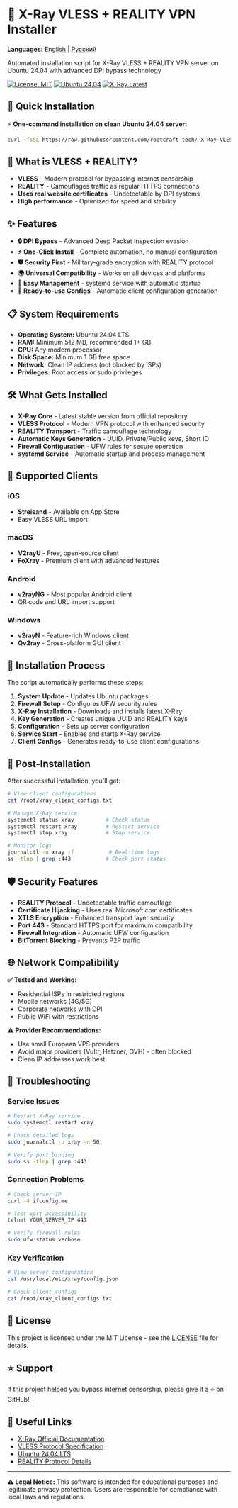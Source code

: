 # 🚀 X-Ray VLESS + REALITY VPN Installer

**Languages:** [English](README.md) | [Русский](README.ru.md)

Automated installation script for X-Ray VLESS + REALITY VPN server on Ubuntu 24.04 with advanced DPI bypass technology

[![License: MIT](https://img.shields.io/badge/License-MIT-yellow.svg)](https://opensource.org/licenses/MIT)
[![Ubuntu 24.04](https://img.shields.io/badge/Ubuntu-24.04%20LTS-orange.svg)](https://ubuntu.com/)
[![X-Ray Latest](https://img.shields.io/badge/X--Ray-Latest-blue.svg)](https://github.com/XTLS/Xray-core)

## 🚀 Quick Installation

⚡ **One-command installation on clean Ubuntu 24.04 server:**

```bash
curl -fsSL https://raw.githubusercontent.com/rootcraft-tech/-X-Ray-VLESS-Reality-Installer/main/install-xray.sh | sudo bash
```

## 🌟 What is VLESS + REALITY?

- **VLESS** - Modern protocol for bypassing internet censorship
- **REALITY** - Camouflages traffic as regular HTTPS connections  
- **Uses real website certificates** - Undetectable by DPI systems
- **High performance** - Optimized for speed and stability

## ✨ Features

- **🔒 DPI Bypass** - Advanced Deep Packet Inspection evasion
- **⚡ One-Click Install** - Complete automation, no manual configuration
- **🛡️ Security First** - Military-grade encryption with REALITY protocol
- **🌍 Universal Compatibility** - Works on all devices and platforms
- **🔧 Easy Management** - systemd service with automatic startup
- **📱 Ready-to-use Configs** - Automatic client configuration generation

## 📋 System Requirements

- **Operating System:** Ubuntu 24.04 LTS
- **RAM:** Minimum 512 MB, recommended 1+ GB
- **CPU:** Any modern processor
- **Disk Space:** Minimum 1 GB free space
- **Network:** Clean IP address (not blocked by ISPs)
- **Privileges:** Root access or sudo privileges

## 🛠️ What Gets Installed

- **X-Ray Core** - Latest stable version from official repository
- **VLESS Protocol** - Modern VPN protocol with enhanced security
- **REALITY Transport** - Traffic camouflage technology
- **Automatic Keys Generation** - UUID, Private/Public keys, Short ID
- **Firewall Configuration** - UFW rules for secure operation
- **systemd Service** - Automatic startup and process management

## 📱 Supported Clients

### iOS
- **Streisand** - Available on App Store
- Easy VLESS URL import

### macOS  
- **V2rayU** - Free, open-source client
- **FoXray** - Premium client with advanced features

### Android
- **v2rayNG** - Most popular Android client
- QR code and URL import support

### Windows
- **v2rayN** - Feature-rich Windows client
- **Qv2ray** - Cross-platform GUI client

## 🚀 Installation Process

The script automatically performs these steps:

1. **System Update** - Updates Ubuntu packages
2. **Firewall Setup** - Configures UFW security rules  
3. **X-Ray Installation** - Downloads and installs latest X-Ray
4. **Key Generation** - Creates unique UUID and REALITY keys
5. **Configuration** - Sets up server configuration
6. **Service Start** - Enables and starts X-Ray service
7. **Client Configs** - Generates ready-to-use client configurations

## 🔧 Post-Installation

After successful installation, you'll get:

```bash
# View client configurations
cat /root/xray_client_configs.txt

# Manage X-Ray service
systemctl status xray          # Check status
systemctl restart xray         # Restart service
systemctl stop xray            # Stop service

# Monitor logs
journalctl -u xray -f           # Real-time logs
ss -tlnp | grep :443           # Check port status
```

## 🛡️ Security Features

- **REALITY Protocol** - Undetectable traffic camouflage
- **Certificate Hijacking** - Uses real Microsoft.com certificates
- **XTLS Encryption** - Enhanced transport layer security  
- **Port 443** - Standard HTTPS port for maximum compatibility
- **Firewall Integration** - Automatic UFW configuration
- **BitTorrent Blocking** - Prevents P2P traffic

## 🌐 Network Compatibility

**✅ Tested and Working:**
- Residential ISPs in restricted regions
- Mobile networks (4G/5G)
- Corporate networks with DPI
- Public WiFi with restrictions

**⚠️ Provider Recommendations:**
- Use small European VPS providers
- Avoid major providers (Vultr, Hetzner, OVH) - often blocked
- Clean IP addresses work best

## 🚨 Troubleshooting

### Service Issues
```bash
# Restart X-Ray service
sudo systemctl restart xray

# Check detailed logs  
sudo journalctl -u xray -n 50

# Verify port binding
sudo ss -tlnp | grep :443
```

### Connection Problems
```bash
# Check server IP
curl -4 ifconfig.me

# Test port accessibility
telnet YOUR_SERVER_IP 443

# Verify firewall rules
sudo ufw status verbose
```

### Key Verification
```bash
# View server configuration
cat /usr/local/etc/xray/config.json

# Check client configs
cat /root/xray_client_configs.txt
```

## 📄 License

This project is licensed under the MIT License - see the [LICENSE](LICENSE) file for details.

## ⭐ Support

If this project helped you bypass internet censorship, please give it a ⭐ on GitHub!

## 🔗 Useful Links

- [X-Ray Official Documentation](https://xtls.github.io/)
- [VLESS Protocol Specification](https://github.com/XTLS/Xray-core)
- [Ubuntu 24.04 LTS](https://ubuntu.com/download/server)
- [REALITY Protocol Details](https://github.com/XTLS/REALITY)

---

**⚠️ Legal Notice:** This software is intended for educational purposes and legitimate privacy protection. Users are responsible for compliance with local laws and regulations.

